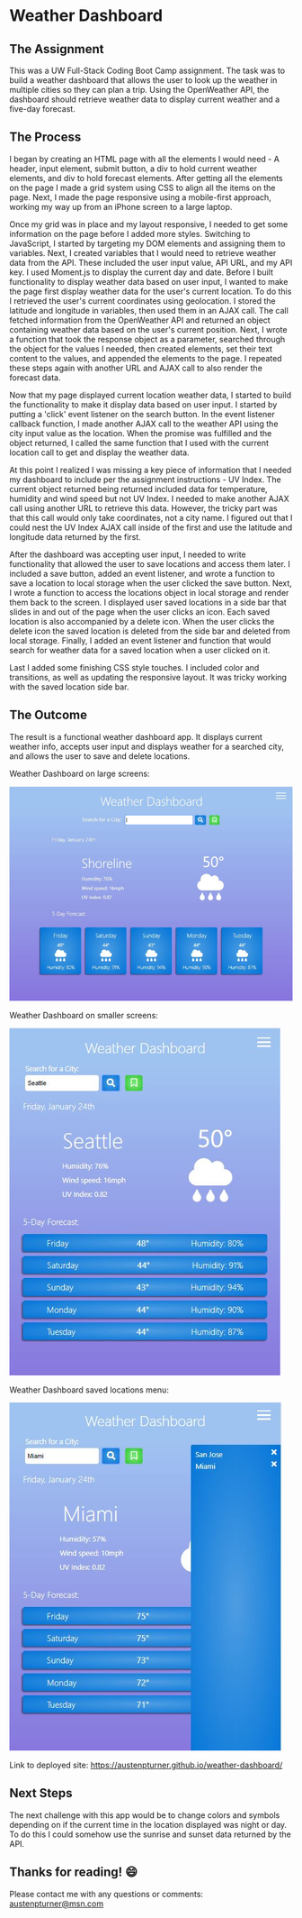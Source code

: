 # Weather Dashboard

## The Assignment
This was a UW Full-Stack Coding Boot Camp assignment. The task was to build a weather dashboard that allows the user to look up the weather in multiple cities so they can plan a trip. Using the OpenWeather API, the dashboard should retrieve weather data to display current weather and a five-day forecast.

## The Process
I began by creating an HTML page with all the elements I would need - A header, input element, submit button, a div to hold current weather elements, and div to hold forecast elements. After getting all the elements on the page I made a grid system using CSS to align all the items on the page. Next, I made the page responsive using a mobile-first approach, working my way up from an iPhone screen to a large laptop. 

Once my grid was in place and my layout responsive, I needed to get some information on the page before I added more styles. Switching to JavaScript, I started by targeting my DOM elements and assigning them to variables. Next, I created variables that I would need to retrieve weather data from the API. These included the user input value, API URL, and my API key. I used Moment.js to display the current day and date. Before I built functionality to display weather data based on user input, I wanted to make the page first display weather data for the user's current location. To do this I retrieved the user's current coordinates using geolocation. I stored the latitude and longitude in variables, then used them in an AJAX call. The call fetched information from the OpenWeather API and returned an object containing weather data based on the user's current position. Next, I wrote a function that took the response object as a parameter, searched through the object for the values I needed, then created elements, set their text content to the values, and appended the elements to the page. I repeated these steps again with another URL and AJAX call to also render the forecast data.

Now that my page displayed current location weather data, I started to build the functionality to make it display data based on user input. I started by putting a 'click' event listener on the search button. In the event listener callback function, I made another AJAX call to the weather API using the city input value as the location. When the promise was fulfilled and the object returned, I called the same function that I used with the current location call to get and display the weather data.

At this point I realized I was missing a key piece of information that I needed my dashboard to include per the assignment instructions - UV Index. The current object returned being returned included data for temperature, humidity and wind speed but not UV Index. I needed to make another AJAX call using another URL to retrieve this data. However, the tricky part was that this call would only take coordinates, not a city name. I figured out that I could nest the UV Index AJAX call inside of the first and use the latitude and longitude data returned by the first. 

After the dashboard was accepting user input, I needed to write functionality that allowed the user to save locations and access them later. I included a save button, added an event listener, and wrote a function to save a location to local storage when the user clicked the save button. Next, I wrote a function to access the locations object in local storage and render them back to the screen. I displayed user saved locations in a side bar that slides in and out of the page when the user clicks an icon. Each saved location is also accompanied by a delete icon. When the user clicks the delete icon the saved location is deleted from the side bar and deleted from local storage. Finally, I added an event listener and function that would search for weather data for a saved location when a user clicked on it. 

Last I added some finishing CSS style touches. I included color and transitions, as well as updating the responsive layout. It was tricky working with the saved location side bar.

## The Outcome
The result is a functional weather dashboard app. It displays current weather info, accepts user input and displays weather for a searched city, and allows the user to save and delete locations. 

Weather Dashboard on large screens:

![Weather Dashboard Large Display](https://github.com/austenpturner/weather-dashboard/blob/master/assets/current-location-display.jpg)

Weather Dashboard on smaller screens:

![Weather Dashboard Small Display](https://github.com/austenpturner/weather-dashboard/blob/master/assets/responsive-layout.jpg)

Weather Dashboard saved locations menu:

![Weather Dashboard Slide Menu](https://github.com/austenpturner/weather-dashboard/blob/master/assets/display-saved-locations.jpg)

Link to deployed site: https://austenpturner.github.io/weather-dashboard/

## Next Steps
The next challenge with this app would be to change colors and symbols depending on if the current time in the location displayed was night or day. To do this I could somehow use the sunrise and sunset data returned by the API. 

## Thanks for reading! :smile:
Please contact me with any questions or comments: austenpturner@msn.com
